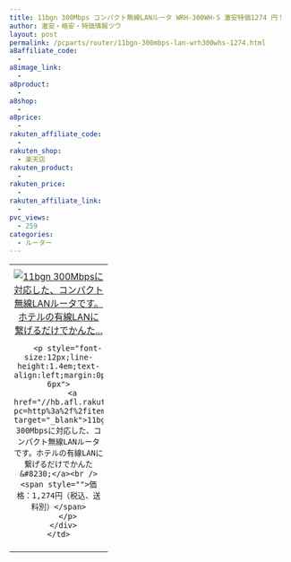 ```yaml
---
title: 11bgn 300Mbps コンパクト無線LANルータ WRH-300WH-S 激安特価1274 円！
author: 激安・格安・特価情報ツウ
layout: post
permalink: /pcparts/router/11bgn-300mbps-lan-wrh300whs-1274.html
a8affiliate_code:
  -
a8image_link:
  -
a8product:
  -
a8shop:
  -
a8price:
  -
rakuten_affiliate_code:
  -
rakuten_shop:
  - 楽天店
rakuten_product:
  -
rakuten_price:
  -
rakuten_affiliate_link:
  -
pvc_views:
  - 259
categories:
  - ルーター
---
```

<table border="0" cellpadding="0" cellspacing="0">
  <tr>
    <td valign="top">
      <div style="border:1px none;margin:0px;padding:6px 0px;width:160px;text-align:center;float:left">
        <a href="//hb.afl.rakuten.co.jp/hgc/03dad0a3.8366a82c.03dad0a4.f334497d/?pc=http%3a%2f%2fitem.rakuten.co.jp%2felecom%2f4953103417557%2f%3fscid%3daf_link_tbl&m=http%3a%2f%2fm.rakuten.co.jp%2felecom%2fi%2f10027854%2f" target="_blank"><img src="//hbb.afl.rakuten.co.jp/hgb/?pc=http%3a%2f%2fthumbnail.image.rakuten.co.jp%2f%400_mall%2felecom%2fcabinet%2f200_19%2fwrh-300wh-s_03.jpg%3f_ex%3d128x128&m=http%3a%2f%2fthumbnail.image.rakuten.co.jp%2f%400_mall%2felecom%2fcabinet%2f200_19%2fwrh-300wh-s_03.jpg" alt="11bgn 300Mbpsに対応した、コンパクト無線LANルータです。ホテルの有線LANに繋げるだけでかんた..." border="0" style="margin:0px;padding:0px" /></a>

        <p style="font-size:12px;line-height:1.4em;text-align:left;margin:0px;padding:2px 6px">
          <a href="//hb.afl.rakuten.co.jp/hgc/03dad0a3.8366a82c.03dad0a4.f334497d/?pc=http%3a%2f%2fitem.rakuten.co.jp%2felecom%2f4953103417557%2f%3fscid%3daf_link_tbl&m=http%3a%2f%2fm.rakuten.co.jp%2felecom%2fi%2f10027854%2f" target="_blank">11bgn 300Mbpsに対応した、コンパクト無線LANルータです。ホテルの有線LANに繋げるだけでかんた&#8230;</a><br /><span style="">価格：1,274円（税込、送料別）</span>
        </p>
      </div>
    </td>
  </tr>
</table>